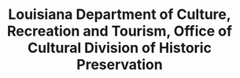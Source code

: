 ---
layout: repo
title: "Louisiana Department of Culture, Recreation and Tourism, Office of Cultural Division of Historic Preservation"
id: 24804
permalink: repos/24804/
---